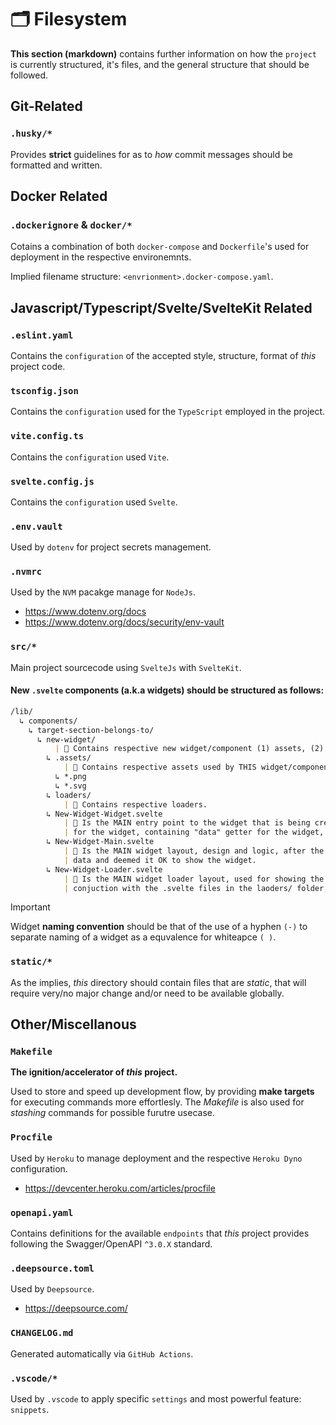 # 🗂️ Filesystem

**This section (markdown)** contains further information on how the `project` is currently structured, it's files, and the general structure that should be followed.

## Git-Related

### `.husky/*`

Provides **strict** guidelines for as to _how_ commit messages should be formatted and written.

## Docker Related

### `.dockerignore` & `docker/*`

Cotains a combination of both `docker-compose` and `Dockerfile`'s used for deployment in the respective environemnts.

Implied filename structure: `<envrionment>.docker-compose.yaml`.

## Javascript/Typescript/Svelte/SvelteKit Related

### `.eslint.yaml`

Contains the `configuration` of the accepted style, structure, format of _this_ project code.

### `tsconfig.json`

Contains the `configuration` used for the `TypeScript` employed in the project.

### `vite.config.ts`

Contains the `configuration` used `Vite`.

### `svelte.config.js`

Contains the `configuration` used `Svelte`.

### `.env.vault`

Used by `dotenv` for project secrets management.

### `.nvmrc`

Used by the `NVM` pacakge manage for `NodeJs`.

- https://www.dotenv.org/docs
- https://www.dotenv.org/docs/security/env-vault

### `src/*`

Main project sourcecode using `SvelteJs` with `SvelteKit`.

#### New `.svelte` components (a.k.a widgets) should be structured as follows:

```markdown
/lib/
  ↳ components/
    ↳ target-section-belongs-to/
      ↳ new-widget/
          | 📣 Contains respective new widget/component (1) assets, (2) component code, (3) preloaders, etc.
        ↳ .assets/
            | 📣 Contains respective assets used by THIS widget/component.
          ↳ *.png
          ↳ *.svg
        ↳ loaders/
            | 📣 Contains respective loaders.
        ↳ New-Widget-Widget.svelte
            | 📣 Is the MAIN entry point to the widget that is being created, think of it as the *handler*
            | for the widget, containing "data" getter for the widget, and showing loaders.
        ↳ New-Widget-Main.svelte
            | 📣 Is the MAIN widget layout, design and logic, after the parent [...]-Widget.svelte has loaded all necessary
            | data and deemed it OK to show the widget.
        ↳ New-Widget-Loader.svelte
            | 📣 Is the MAIN widget loader layout, used for showing the widget outline and it's preloading-state. Used in
            | conjuction with the .svelte files in the laoders/ folder, containing .svg elements within.
```

> [!IMPORTANT]
> Widget **naming convention** should be that of the use of a hyphen `(-)` to separate naming of a widget as a equvalence for whiteapce `( )`.

### `static/*`

As the implies, _this_ directory should contain files that are _static_, that will require very/no major change and/or need to be available globally.

## Other/Miscellanous

### `Makefile`

**The ignition/accelerator of _this_ project.**

Used to store and speed up development flow, by providing **make targets** for executing commands more effortlesly. The _Makefile_ is also used for _stashing_ commands for possible furutre usecase.

### `Procfile`

Used by `Heroku` to manage deployment and the respective `Heroku Dyno` configuration.

- https://devcenter.heroku.com/articles/procfile

### `openapi.yaml`

Contains definitions for the available `endpoints` that _this_ project provides following the Swagger/OpenAPI `^3.0.X` standard.

### `.deepsource.toml`

Used by `Deepsource`.

- https://deepsource.com/

### `CHANGELOG.md`

Generated automatically via `GitHub Actions`.

### `.vscode/*`

Used by `.vscode` to apply specific `settings` and most powerful feature: `snippets`.